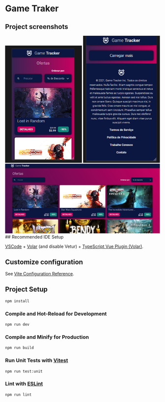 # Game Traker

## Project screenshots

<div>
  <img style="width: 250px" src="./src/assets/images/game-tracker-mobile-screenshot.png" alt="game tracker mobile screenshot"/>
  <img style="width: 250px" src="./src/assets/images/game-tracker-mobile-screenshot-2.png" alt="game tracker mobile screenshot 2"/>
  <img style="width: 750px" src="./src/assets/images/game-tracker-screenshot.png" alt="game tracker screenshot"/>
<div>
## Recommended IDE Setup

[VSCode](https://code.visualstudio.com/) + [Volar](https://marketplace.visualstudio.com/items?itemName=Vue.volar) (and disable Vetur) + [TypeScript Vue Plugin (Volar)](https://marketplace.visualstudio.com/items?itemName=Vue.vscode-typescript-vue-plugin).

## Customize configuration

See [Vite Configuration Reference](https://vitejs.dev/config/).

## Project Setup

```sh
npm install
```

### Compile and Hot-Reload for Development

```sh
npm run dev
```

### Compile and Minify for Production

```sh
npm run build
```

### Run Unit Tests with [Vitest](https://vitest.dev/)

```sh
npm run test:unit
```

### Lint with [ESLint](https://eslint.org/)

```sh
npm run lint
```
